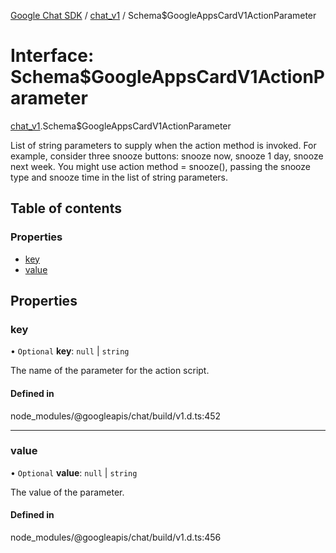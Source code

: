 [Google Chat SDK](../README.md) / [chat\_v1](../modules/chat_v1.md) / Schema$GoogleAppsCardV1ActionParameter

# Interface: Schema$GoogleAppsCardV1ActionParameter

[chat_v1](../modules/chat_v1.md).Schema$GoogleAppsCardV1ActionParameter

List of string parameters to supply when the action method is invoked. For example, consider three snooze buttons: snooze now, snooze 1 day, snooze next week. You might use action method = snooze(), passing the snooze type and snooze time in the list of string parameters.

## Table of contents

### Properties

- [key](chat_v1.Schema_GoogleAppsCardV1ActionParameter.md#key)
- [value](chat_v1.Schema_GoogleAppsCardV1ActionParameter.md#value)

## Properties

### key

• `Optional` **key**: ``null`` \| `string`

The name of the parameter for the action script.

#### Defined in

node_modules/@googleapis/chat/build/v1.d.ts:452

___

### value

• `Optional` **value**: ``null`` \| `string`

The value of the parameter.

#### Defined in

node_modules/@googleapis/chat/build/v1.d.ts:456
